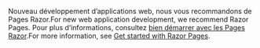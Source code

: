 <span data-ttu-id="0914a-101">Nouveau développement d’applications web, nous vous recommandons de Pages Razor.</span><span class="sxs-lookup"><span data-stu-id="0914a-101">For new web application development, we recommend Razor Pages.</span></span> <span data-ttu-id="0914a-102">Pour plus d’informations, consultez [bien démarrer avec les Pages Razor](/aspnet/core/tutorials/razor-pages/razor-pages-start).</span><span class="sxs-lookup"><span data-stu-id="0914a-102">For more information, see [Get started with Razor Pages](/aspnet/core/tutorials/razor-pages/razor-pages-start).</span></span>